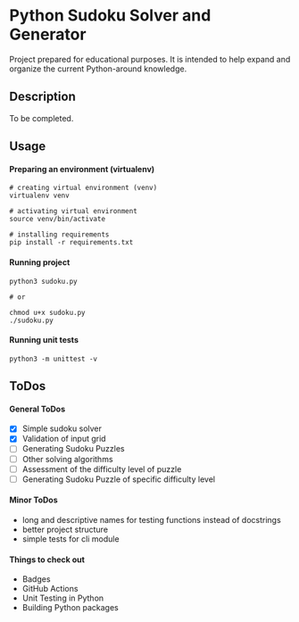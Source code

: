 # Python Sudoku Solver and Generator

Project prepared for educational purposes. It is intended to help expand and organize the current Python-around knowledge.

## Description
To be completed.

## Usage
#### Preparing an environment (virtualenv)
```shell
# creating virtual environment (venv)
virtualenv venv

# activating virtual environment
source venv/bin/activate

# installing requirements
pip install -r requirements.txt
```

#### Running project
```shell
python3 sudoku.py

# or

chmod u+x sudoku.py
./sudoku.py
```

#### Running unit tests
```shell
python3 -m unittest -v
```

## ToDos
#### General ToDos
- [x] Simple sudoku solver
- [x] Validation of input grid
- [ ] Generating Sudoku Puzzles
- [ ] Other solving algorithms
- [ ] Assessment of the difficulty level of puzzle
- [ ] Generating Sudoku Puzzle of specific difficulty level

#### Minor ToDos
- long and descriptive names for testing functions instead of docstrings
- better project structure
- simple tests for cli module

#### Things to check out
- Badges
- GitHub Actions
- Unit Testing in Python
- Building Python packages
